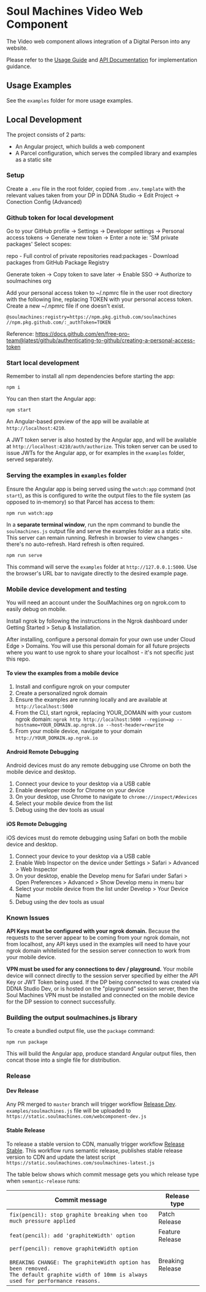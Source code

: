 # Soul Machines Video Web Component

The Video web component allows integration of a Digital Person into any website.

Please refer to the [Usage Guide](./docs/USAGE.md) and [API Documentation](./docs/API-DOCS.md) for implementation guidance.

## Usage Examples

See the `examples` folder for more usage examples.

## Local Development

The project consists of 2 parts:

- An Angular project, which builds a web component
- A Parcel configuration, which serves the compiled library and examples as a static site

### Setup

Create a `.env` file in the root folder, copied from `.env.template` with the relevant values taken from your DP in DDNA Studio -> Edit Project -> Conection Config (Advanced)

### Github token for local development

Go to your GitHub profile -> Settings -> Developer settings -> Personal access tokens -> Generate new token ->
Enter a note ie: 'SM private packages'
Select scopes:

repo - Full control of private repositories
read:packages - Download packages from GitHub Package Registry

Generate token -> Copy token to save later -> Enable SSO -> Authorize to soulmachines org

Add your personal access token to ~/.npmrc file in the user root directory with the following line, replacing TOKEN with your personal access token. Create a new ~/.npmrc file if one doesn't exist.

```
@soulmachines:registry=https://npm.pkg.github.com/soulmachines
//npm.pkg.github.com/:_authToken=TOKEN
```

Reference: https://docs.github.com/en/free-pro-team@latest/github/authenticating-to-github/creating-a-personal-access-token

### Start local development

Remember to install all npm dependencies before starting the app:

```
npm i
```

You can then start the Angular app:

```
npm start
```

An Angular-based preview of the app will be available at `http://localhost:4210`.

A JWT token server is also hosted by the Angular app, and will be available at `http://localhost:4210/auth/authorize`. This token server can be used to issue JWTs for the Angular app, or for examples in the `examples` folder, served separately.

### Serving the examples in `examples` folder

Ensure the Angular app is being served using the `watch:app` command (not `start`), as this is configured to write the output files to the file system (as opposed to in-memory) so that Parcel has access to them:

```
npm run watch:app
```

In a **separate terminal window**, run the npm command to bundle the `soulmachines.js` output file and serve the examples folder as a static site. This server can remain running. Refresh in browser to view changes - there's no auto-refresh. Hard refresh is often required.

```
npm run serve
```

This command will serve the `examples` folder at `http://127.0.0.1:5000`. Use the browser's URL bar to navigate directly to the desired example page.

### Mobile device development and testing

You will need an account under the SoulMachines org on ngrok.com to easily debug on mobile.

Install ngrok by following the instructions in the Ngrok dashboard under Getting Started > Setup & Installation.

After installing, configure a personal domain for your own use under Cloud Edge > Domains. You will use this personal domain for all future projects where you want to use ngrok to share your localhost - it's not specific just this repo.

#### To view the examples from a mobile device

1. Install and configure ngrok on your computer
2. Create a personalized ngrok domain
3. Ensure the examples are running locally and are available at `http://localhost:5000`
4. From the CLI, start ngrok, replacing YOUR_DOMAIN with your custom ngrok domain:
   `ngrok http http://localhost:5000 --region=ap --hostname=YOUR_DOMAIN.ap.ngrok.io --host-header=rewrite`
5. From your mobile device, navigate to your domain `http://YOUR_DOMAIN.ap.ngrok.io`

#### Android Remote Debugging

Android devices must do any remote debugging use Chrome on both the mobile device and desktop.

1. Connect your device to your desktop via a USB cable
2. Enable developer mode for Chrome on your device
3. On your desktop, use Chrome to navigate to `chrome://inspect/#devices`
4. Select your mobile device from the list
5. Debug using the dev tools as usual

#### iOS Remote Debugging

iOS devices must do remote debugging using Safari on both the mobile device and desktop.

1. Connect your device to your desktop via a USB cable
2. Enable Web Inspector on the device under Settings > Safari > Advanced > Web Inspector
3. On your desktop, enable the Develop menu for Safari under Safari > Open Preferences > Advanced > Show Develop menu in menu bar
4. Select your mobile device from the list under Develop > Your Device Name
5. Debug using the dev tools as usual

### Known Issues

**API Keys must be configured with your ngrok domain.** Because the requests to the server appear to be coming from your ngrok domain, not from localhost, any API keys used in the examples will need to have your ngrok domain whitelisted for the session server connection to work from your mobile device.

**VPN must be used for any connections to dev / playground.** Your mobile device will connect directly to the session server specified by either the API Key or JWT Token being used. If the DP being connected to was created via DDNA Studio Dev, or is hosted on the "playground" session server, then the Soul Machines VPN must be installed and connected on the mobile device for the DP session to connect successfully.

### Building the output soulmachines.js library

To create a bundled output file, use the `package` command:

```
npm run package
```

This will build the Angular app, produce standard Angular output files, then concat those into a single file for distribution.

### Release

#### Dev Release

Any PR merged to `master` branch will trigger workflow [Release Dev](https://github.com/soulmachines/sm-web-component/actions/workflows/release-dev.yml). `examples/soulmachines.js` file will be uploaded to `https://static.soulmachines.com/webcomponent-dev.js`

#### Stable Release

To release a stable version to CDN, manually trigger workflow [Release Stable](https://github.com/soulmachines/sm-web-component/actions/workflows/release-stable.yml). This workflow runs semantic release, publishes stable release version to CDN and update the latest script `https://static.soulmachines.com/soulmachines-latest.js`

The table below shows which commit message gets you which release type when `semantic-release` runs:

| Commit message                                                                                                                                                                                   | Release type     |
| ------------------------------------------------------------------------------------------------------------------------------------------------------------------------------------------------ | ---------------- |
| `fix(pencil): stop graphite breaking when too much pressure applied`                                                                                                                             | Patch Release    |
| `feat(pencil): add 'graphiteWidth' option`                                                                                                                                                       | Feature Release  |
| `perf(pencil): remove graphiteWidth option`<br><br>`BREAKING CHANGE: The graphiteWidth option has been removed.`<br>`The default graphite width of 10mm is always used for performance reasons.` | Breaking Release |
